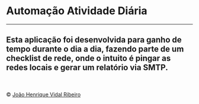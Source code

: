 <h1>Automação Atividade Diária</h1>
<hr>
<h2>Esta aplicação foi desenvolvida para ganho de tempo durante o dia a dia, fazendo parte de um checklist de rede, onde o intuito é pingar as redes locais e gerar um relatório via SMTP.</h2>
<br><br>
&#169; <a href="https://www.instagram.com/https.jvidal/">João Henrique Vidal Ribeiro</a>

